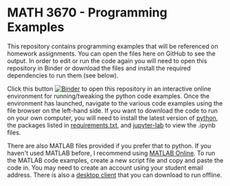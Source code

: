 # MATH 3670 - Programming Examples

This repository contains programming examples that will be referenced on homework assignments. You can open the files here on GitHub to see the output. In order to edit or run the code again you will need to open this repository in Binder or download the files and install the required dependencies to run them (see below).

Click this button [![Binder](https://mybinder.org/badge_logo.svg)](https://mybinder.org/v2/gh/dylan-domelwhite/MATH-3670-2022/main) to open this repository in an interactive online environment for running/tweaking the python code examples. Once the environment has launched, navigate to the various code examples using the file browser on the left-hand side. If you want to download the code to run on your own computer, you will need to install the latest version of [python](https://www.python.org/downloads/), the packages listed in [requirements.txt](./requirements.txt), and [jupyter-lab](https://jupyter.org/install) to view the .ipynb files.

There are also MATLAB files provided if you prefer that to python. If you haven't used MATLAB before, I recommend using [MATLAB Online](https://www.mathworks.com/products/matlab-online.html). To run the MATLAB code examples, create a new script file and copy and paste the code in. You may need to create an account using your student email address. There is also a [desktop client](https://www.mathworks.com/products/matlab.html) that you can download to run offline.
